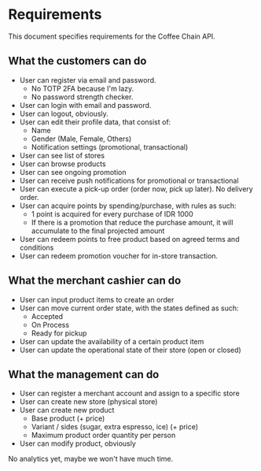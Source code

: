 # Requirements

This document specifies requirements for the Coffee Chain API.

## What the customers can do

* User can register via email and password.
    * No TOTP 2FA because I'm lazy.
    * No password strength checker.
* User can login with email and password.
* User can logout, obviously.
* User can edit their profile data, that consist of:
    * Name
    * Gender (Male, Female, Others)
    * Notification settings (promotional, transactional)
* User can see list of stores
* User can browse products
* User can see ongoing promotion
* User can receive push notifications for promotional or transactional
* User can execute a pick-up order (order now, pick up later). No delivery order.
* User can acquire points by spending/purchase, with rules as such:
    * 1 point is acquired for every purchase of IDR 1000
    * If there is a promotion that reduce the purchase amount, it will accumulate to the final projected amount
* User can redeem points to free product based on agreed terms and conditions
* User can redeem promotion voucher for in-store transaction.

## What the merchant cashier can do

* User can input product items to create an order
* User can move current order state, with the states defined as such:
    * Accepted
    * On Process
    * Ready for pickup
* User can update the availability of a certain product item
* User can update the operational state of their store (open or closed)

## What the management can do

* User can register a merchant account and assign to a specific store
* User can create new store (physical store)
* User can create new product
    * Base product (+ price)
    * Variant / sides (sugar, extra espresso, ice) (+ price)
    * Maximum product order quantity per person
* User can modify product, obviously

No analytics yet, maybe we won't have much time.